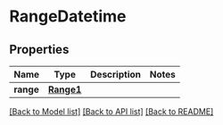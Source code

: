 # RangeDatetime


## Properties
Name | Type | Description | Notes
------------ | ------------- | ------------- | -------------
**range** | [**Range1**](Range1.md) |  | 

[[Back to Model list]](../README.md#documentation-for-models) [[Back to API list]](../README.md#documentation-for-api-endpoints) [[Back to README]](../README.md)


